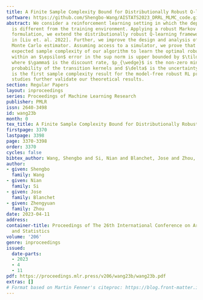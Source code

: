 ```yaml
---
title: A Finite Sample Complexity Bound for Distributionally Robust Q-learning
software: https://github.com/Shengbo-Wang/AISTATS2023_DRRL_MLMC_code.git
abstract: We consider a reinforcement learning setting in which the deployment environment
  is different from the training environment. Applying a robust Markov decision processes
  formulation, we extend the distributionally robust Q-learning framework studied
  in [Liu et. al. 2022]. Further, we improve the design and analysis of their multi-level
  Monte Carlo estimator. Assuming access to a simulator, we prove that the worst-case
  expected sample complexity of our algorithm to learn the optimal robust Q-function
  within an $\epsilon$ error in the sup norm is upper bounded by $\tilde O(|S||A|(1-\gamma)^{-5}\epsilon^{-2}p_{\wedge}^{-6}\delta^{-4})$,
  where $\gamma$ is the discount rate, $p_{\wedge}$ is the non-zero minimal support
  probability of the transition kernels and $\delta$ is the uncertainty size. This
  is the first sample complexity result for the model-free robust RL problem. Simulation
  studies further validate our theoretical results.
section: Regular Papers
layout: inproceedings
series: Proceedings of Machine Learning Research
publisher: PMLR
issn: 2640-3498
id: wang23b
month: 0
tex_title: A Finite Sample Complexity Bound for Distributionally Robust Q-learning
firstpage: 3370
lastpage: 3398
page: 3370-3398
order: 3370
cycles: false
bibtex_author: Wang, Shengbo and Si, Nian and Blanchet, Jose and Zhou, Zhengyuan
author:
- given: Shengbo
  family: Wang
- given: Nian
  family: Si
- given: Jose
  family: Blanchet
- given: Zhengyuan
  family: Zhou
date: 2023-04-11
address:
container-title: Proceedings of The 26th International Conference on Artificial Intelligence
  and Statistics
volume: '206'
genre: inproceedings
issued:
  date-parts:
  - 2023
  - 4
  - 11
pdf: https://proceedings.mlr.press/v206/wang23b/wang23b.pdf
extras: []
# Format based on Martin Fenner's citeproc: https://blog.front-matter.io/posts/citeproc-yaml-for-bibliographies/
---
```

